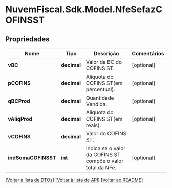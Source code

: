 # NuvemFiscal.Sdk.Model.NfeSefazCOFINSST

## Propriedades

Nome | Tipo | Descrição | Comentários
------------ | ------------- | ------------- | -------------
**vBC** | **decimal** | Valor da BC do COFINS ST. | [optional] 
**pCOFINS** | **decimal** | Alíquota do COFINS ST(em percentual). | [optional] 
**qBCProd** | **decimal** | Quantidade Vendida. | [optional] 
**vAliqProd** | **decimal** | Alíquota do COFINS ST(em reais). | [optional] 
**vCOFINS** | **decimal** | Valor do COFINS ST. | 
**indSomaCOFINSST** | **int** | Indica se o valor da COFINS ST compõe o valor total da NFe. | [optional] 

[[Voltar à lista de DTOs]](../README.md#documentation-for-models) [[Voltar à lista de API]](../README.md#documentation-for-api-endpoints) [[Voltar ao README]](../README.md)

